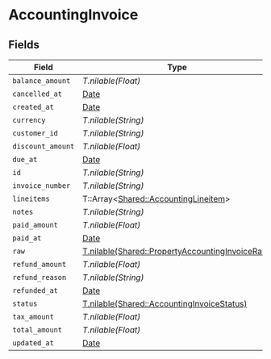 # AccountingInvoice


## Fields

| Field                                                                                                  | Type                                                                                                   | Required                                                                                               | Description                                                                                            |
| ------------------------------------------------------------------------------------------------------ | ------------------------------------------------------------------------------------------------------ | ------------------------------------------------------------------------------------------------------ | ------------------------------------------------------------------------------------------------------ |
| `balance_amount`                                                                                       | *T.nilable(Float)*                                                                                     | :heavy_minus_sign:                                                                                     | N/A                                                                                                    |
| `cancelled_at`                                                                                         | [Date](https://ruby-doc.org/stdlib-2.6.1/libdoc/date/rdoc/Date.html)                                   | :heavy_minus_sign:                                                                                     | N/A                                                                                                    |
| `created_at`                                                                                           | [Date](https://ruby-doc.org/stdlib-2.6.1/libdoc/date/rdoc/Date.html)                                   | :heavy_minus_sign:                                                                                     | N/A                                                                                                    |
| `currency`                                                                                             | *T.nilable(String)*                                                                                    | :heavy_minus_sign:                                                                                     | N/A                                                                                                    |
| `customer_id`                                                                                          | *T.nilable(String)*                                                                                    | :heavy_minus_sign:                                                                                     | N/A                                                                                                    |
| `discount_amount`                                                                                      | *T.nilable(Float)*                                                                                     | :heavy_minus_sign:                                                                                     | N/A                                                                                                    |
| `due_at`                                                                                               | [Date](https://ruby-doc.org/stdlib-2.6.1/libdoc/date/rdoc/Date.html)                                   | :heavy_minus_sign:                                                                                     | N/A                                                                                                    |
| `id`                                                                                                   | *T.nilable(String)*                                                                                    | :heavy_minus_sign:                                                                                     | N/A                                                                                                    |
| `invoice_number`                                                                                       | *T.nilable(String)*                                                                                    | :heavy_minus_sign:                                                                                     | N/A                                                                                                    |
| `lineitems`                                                                                            | T::Array<[Shared::AccountingLineitem](../../models/shared/accountinglineitem.md)>                      | :heavy_minus_sign:                                                                                     | N/A                                                                                                    |
| `notes`                                                                                                | *T.nilable(String)*                                                                                    | :heavy_minus_sign:                                                                                     | N/A                                                                                                    |
| `paid_amount`                                                                                          | *T.nilable(Float)*                                                                                     | :heavy_minus_sign:                                                                                     | N/A                                                                                                    |
| `paid_at`                                                                                              | [Date](https://ruby-doc.org/stdlib-2.6.1/libdoc/date/rdoc/Date.html)                                   | :heavy_minus_sign:                                                                                     | N/A                                                                                                    |
| `raw`                                                                                                  | [T.nilable(Shared::PropertyAccountingInvoiceRaw)](../../models/shared/propertyaccountinginvoiceraw.md) | :heavy_minus_sign:                                                                                     | N/A                                                                                                    |
| `refund_amount`                                                                                        | *T.nilable(Float)*                                                                                     | :heavy_minus_sign:                                                                                     | N/A                                                                                                    |
| `refund_reason`                                                                                        | *T.nilable(String)*                                                                                    | :heavy_minus_sign:                                                                                     | N/A                                                                                                    |
| `refunded_at`                                                                                          | [Date](https://ruby-doc.org/stdlib-2.6.1/libdoc/date/rdoc/Date.html)                                   | :heavy_minus_sign:                                                                                     | N/A                                                                                                    |
| `status`                                                                                               | [T.nilable(Shared::AccountingInvoiceStatus)](../../models/shared/accountinginvoicestatus.md)           | :heavy_minus_sign:                                                                                     | N/A                                                                                                    |
| `tax_amount`                                                                                           | *T.nilable(Float)*                                                                                     | :heavy_minus_sign:                                                                                     | N/A                                                                                                    |
| `total_amount`                                                                                         | *T.nilable(Float)*                                                                                     | :heavy_minus_sign:                                                                                     | N/A                                                                                                    |
| `updated_at`                                                                                           | [Date](https://ruby-doc.org/stdlib-2.6.1/libdoc/date/rdoc/Date.html)                                   | :heavy_minus_sign:                                                                                     | N/A                                                                                                    |